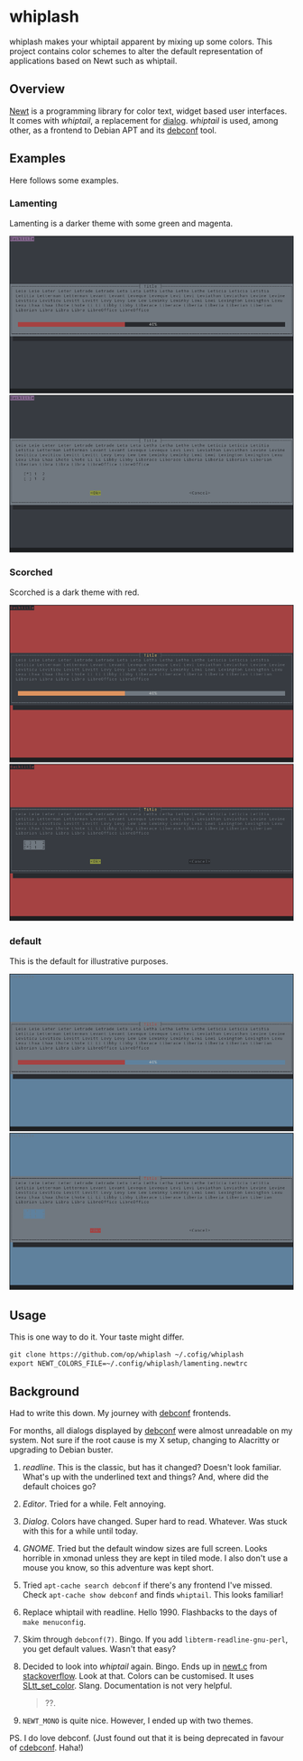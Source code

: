 # whiplash

whiplash makes your whiptail apparent by mixing up some colors. This project
contains color schemes to alter the default representation of applications
based on Newt such as whiptail.

## Overview

[Newt] is a programming library for color text, widget based user interfaces.
It comes with *whiptail*, a replacement for [dialog]. *whiptail* is used,
among other, as a frontend to Debian APT and its [debconf] tool.

## Examples

Here follows some examples.

### Lamenting

Lamenting is a darker theme with some green and magenta.

[![lamenting gauge](media/lamenting-gauge.png)](media/lamenting-gauge.png)
[![lamenting checklist](media/lamenting-checklist.png)](media/lamenting-checklist.png)

### Scorched

Scorched is a dark theme with red.

[![scorched gauge](media/scorched-gauge.png)](media/scorched-gauge.png)
[![scorched checklist](media/scorched-checklist.png)](media/scorched-checklist.png)

### default

This is the default for illustrative purposes.

[![default gauge](media/default-gauge.png)](media/default-gauge.png)
[![default checklist](media/default-checklist.png)](media/default-checklist.png)

## Usage

This is one way to do it. Your taste might differ.

```
git clone https://github.com/op/whiplash ~/.cofig/whiplash
export NEWT_COLORS_FILE=~/.config/whiplash/lamenting.newtrc
```

## Background

Had to write this down. My journey with [debconf] frontends.

For months, all dialogs displayed by [debconf] were almost unreadable on my
system. Not sure if the root cause is my X setup, changing to Alacritty or
upgrading to Debian buster.

1. *readline*. This is the classic, but has it changed? Doesn't look familiar.
	 What's up with the underlined text and things? And, where did the default
	 choices go?

2. *Editor*. Tried for a while. Felt annoying.

3. *Dialog*. Colors have changed. Super hard to read. Whatever. Was stuck with
   this for a while until today.

4. *GNOME*. Tried but the default window sizes are full screen. Looks horrible in
	 xmonad unless they are kept in tiled mode. I also don't use a mouse you
	 know, so this adventure was kept short.

5. Tried `apt-cache search debconf` if there's any frontend I've missed. Check
	 `apt-cache show debconf` and finds `whiptail`. This looks familiar!

6. Replace whiptail with readline. Hello 1990. Flashbacks to the days of `make
	 menuconfig`.

7. Skim through `debconf(7)`. Bingo. If you add `libterm-readline-gnu-perl`,
	 you get default values. Wasn't that easy?

8. Decided to look into _whiptail_ again. Bingo. Ends up in [newt.c] from
	 [stackoverflow]. Look at that. Colors can be customised. It uses
	 [SLtt_set_color]. Slang. Documentation is not very helpful.

	 > ??.

9. `NEWT_MONO` is quite nice. However, I ended up with two themes.

PS. I do love debconf. (Just found out that it is being deprecated in favour of
[cdebconf]. Haha!)

[Newt]: https://pagure.io/newt/
[dialog]: http://invisible-island.net/dialog/dialog.html
[newt.c]: https://pagure.io/newt/blob/master/f/newt.c
[stackoverflow]: https://stackoverflow.com/a/46632188
[Sltt_set_color]: http://www.jedsoft.org/slang/doc/html/cref-12.html#ss12.52
[debconf]: https://en.wikipedia.org/wiki/debconf
[cdebconf]: https://packages.debian.org/cdebconf
